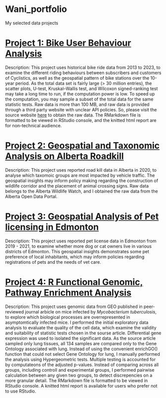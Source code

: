 # Wani_portfolio
 My selected data projects

# [Project 1: Bike User Behaviour Analysis](https://github.com/Wani2Y/Bike-user-behaviour-analysis-R)
Description: This project uses historical bike ride data from 2013 to 2023, to examine the different riding behaviours between subscribers and customers of Cyclistics, as well as the geospatial pattern of bike stations over the 10-year period.
As the total data set is fairly large (> 30 million entries), the scatter plots, U-test, Kruskal–Wallis test, and Wilcoxon signed-ranking test may take a long time to run, if the computation power is low. To speed up the computation, you may sample a subset of the total data for the same statistic tests. 
Raw data is more than 100 MB, and raw data is provided through a third party website with unclear API policies. So, please visit the source website [here](https://divvy-tripdata.s3.amazonaws.com/index.html) to obtain the raw data.
The RMarkdown file is formatted to be viewed in RStudio console, and the knitted html report are for non-technical audience.

# [Project 2: Geospatial and Taxonomic Analysis on Alberta Roadkill](https://github.com/Wani2Y/Alberta-road-kill-R)
Description: This project uses reported road kill data in Alberta in 2020, to analyse which taxomoic groups are most impacted by vehicle traffic. The geospatial insights may inform policy making regarding the construction of wildlife corridor and the placement of animal crossing signs. Raw data belongs to the Alberta Wildlife Watch, and I obtained the raw data from the Alberta Open Data Portal.

# [Project 3: Geospatial Analysis of Pet licensing in Edmonton](https://github.com/Wani2Y/Edmonton-pet-license-distribution-R/tree/main)
Description: This project uses reported pet license data in Edmonton from 2019 - 2021, to examine whether more dog or cat owners live in various districts of Edmonton. This geospatial insights demonstrates some pet preference of local inhabitants, which may inform policies regarding registrations of pets and the needs of vet care.

# [Project 4: R Functional Genomic, Pathway Enrichment Analysis](https://github.com/Wani2Y/microarray-Gene_Ontology-R)
Description: This project uses genomic data from GEO published in peer-reviewed journal arbicle on mice infected by *Mycobacterium tuberculosis*, to explore which biological processes are overrepresented in asymptomtically infected mice.
I performed the initial exploratory data analysis to evaluate the quality of the cell data, which examine the validity and suitability of statistic tests chosen in the sourse article. Differential gene expression was used to isolated the significant data. As the source article sampled only lung tissues, all 134 samples are compared only to the Gene Ontology associated with lung. Instead of using the convenient enrichGO() function that could not select Gene Ontology for lung, I manually performed the analysis using Hypergeometric tests. Multiple testing is accounted for by computateons of the adjusted p-values. Instead of comparing across all groups, including controll and experimental groups, I performed pairwise calculation between any given two groups, to detect discrepencies on a more granular detail.
The RMarkdown file is formatted to be viewed in RStudio console. A knitted html report is available for users who prefer not to use RStudio.
